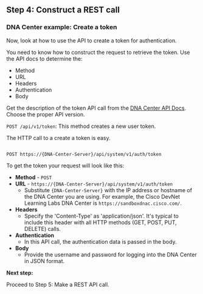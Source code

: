 ## Step 4: Construct a REST call

### DNA Center example: Create a token

Now, look at how to use the API to create a token for authentication.

You need to know how to construct the request to retrieve the token. Use the API docs to determine the:

* Method
* URL
* Headers
* Authentication
* Body

Get the description of the token API call from the [DNA Center API Docs](https://developer.cisco.com/site/dna-center-rest-api/). Choose the proper API version.

`POST /api/v1/token`: This method creates a new user token.

The HTTP call to a create a token is easy.
```

POST https://{DNA-Center-Server}/api/system/v1/auth/token

```

To get the token your request will look like this:

* **Method** - `POST`
* **URL** - `https://{DNA-Center-Server}/api/system/v1/auth/token`
	* Substitute `{DNA-Center-Server}` with the IP address or hostname of the DNA Center you are using. For example, the Cisco DevNet Learning Labs DNA Center is `https://sandboxdnac.cisco.com/`.
* **Headers**
	* Specify the 'Content-Type' as 'application/json'. It's typical to include this header with all HTTP methods (GET, POST, PUT, DELETE) calls.
* **Authentication**
	* In this API call, the authentication data is passed in the body.
* **Body**
	 * Provide the username and password for logging into the DNA Center in JSON format.


**Next step:**  

Proceed to Step 5: Make a REST API call.
